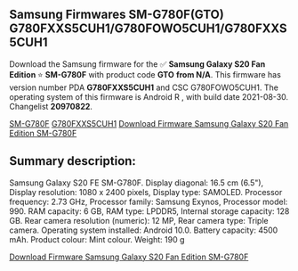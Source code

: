 <h2>Samsung Firmwares SM-G780F(GTO) G780FXXS5CUH1/G780FOWO5CUH1/G780FXXS5CUH1</h2>
Download the Samsung firmware for the ✅ <strong>Samsung Galaxy S20 Fan Edition </strong> ⭐ <strong>SM-G780F</strong> with product code <strong>GTO</strong> <strong> from N/A</strong>. This firmware has version number PDA <strong>G780FXXS5CUH1</strong> and CSC G780FOWO5CUH1. The operating system of this firmware is Android R , with build date 2021-08-30. Changelist <strong>20970822</strong>.


[SM-G780F](https://samfirm.shop/samsung/model/SM-G780F)
[G780FXXS5CUH1](https://samfirm.shop/samsung/pda/G780FXXS5CUH1)
[Download Firmware Samsung Galaxy S20 Fan Edition SM-G780F](https://samfirm.shop/samsung/firmware/451895)
<h2>Summary description:</h2>
<p>Samsung Galaxy S20 FE SM-G780F. Display diagonal: 16.5 cm (6.5"), Display resolution: 1080 x 2400 pixels, Display type: SAMOLED. Processor frequency: 2.73 GHz, Processor family: Samsung Exynos, Processor model: 990. RAM capacity: 6 GB, RAM type: LPDDR5, Internal storage capacity: 128 GB. Rear camera resolution (numeric): 12 MP, Rear camera type: Triple camera. Operating system installed: Android 10.0. Battery capacity: 4500 mAh. Product colour: Mint colour. Weight: 190 g</p>


[Download Firmware Samsung Galaxy S20 Fan Edition SM-G780F](https://samfirm.shop/samsung/firmware/451895)
